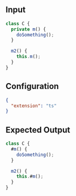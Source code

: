 
## Input
```javascript input
class C {
  private m() {
    doSomething();
  }

  m2() {
    this.m();
  }
}
```

## Configuration
```json configuration
{
  "extension": "ts"
}
```

## Expected Output
```javascript expected output
class C {
  #m() {
    doSomething();
  }

  m2() {
    this.#m();
  }
}
```
